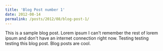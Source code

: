 ```yaml
---
title: 'Blog Post number 1'
date: 2012-08-14
permalink: /posts/2012/08/blog-post-1/
---
```


This is a sample blog post. Lorem ipsum I can't remember the rest of lorem ipsum and don't have an internet connection right now. Testing testing testing this blog post. Blog posts are cool.
